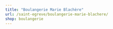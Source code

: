 ```yaml
---
title: "Boulangerie Marie Blachère"
url: /saint-egreve/boulangerie-marie-blachere/
shop: boulangerie
---
```

